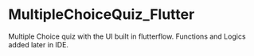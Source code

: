 # MultipleChoiceQuiz_Flutter
Multiple Choice quiz with the UI built in flutterflow. Functions and Logics added later in IDE.
